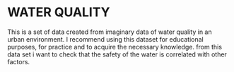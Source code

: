 
# WATER QUALITY

This is a set of data created from imaginary data of water quality in an urban environment. I recommend using this dataset for educational purposes, for practice and to acquire the necessary knowledge. from this data set i want to check that the safety of the water is correlated with other factors.
